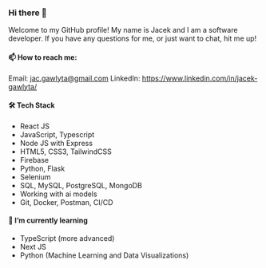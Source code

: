 ### Hi there 👋

Welcome to my GitHub profile! My name is Jacek and I am a software developer. If you have any questions for me, or just want to chat, hit me up!

#### 📫 How to reach me: 
Email: jac.gawlyta@gmail.com
LinkedIn: https://www.linkedin.com/in/jacek-gawlyta/

#### 🛠 Tech Stack
- React JS
- JavaScript, Typescript
- Node JS with Express
- HTML5, CSS3, TailwindCSS
- Firebase
- Python, Flask
- Selenium
- SQL, MySQL, PostgreSQL, MongoDB
- Working with ai models
- Git, Docker, Postman, CI/CD

#### 🌱 I’m currently learning
- TypeScript (more advanced)
- Next JS
- Python (Machine Learning and Data Visualizations)




<!--
**JacekGaw/JacekGaw** is a ✨ _special_ ✨ repository because its `README.md` (this file) appears on your GitHub profile.

Here are some ideas to get you started:

- 🔭 I’m currently working on ...
- 🌱 I’m currently learning ...
- 👯 I’m looking to collaborate on ...
- 🤔 I’m looking for help with ...
- 💬 Ask me about ...
- 📫 How to reach me: ...
- 😄 Pronouns: ...
- ⚡ Fun fact: ...
-->
